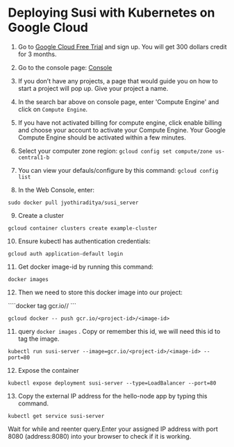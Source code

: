 # Deploying Susi with Kubernetes on Google Cloud


1. Go to [Google Cloud Free Trial](https://cloud.google.com/free-trial/) and sign up. You will get 300 dollars credit for 3 months.


2. Go to the console page: [Console](https://console.cloud.google.com/home)


3. If you don’t have any projects, a page that would guide you on how to start a project will pop up. Give your project a name.


4. In the search bar above on console page, enter 'Compute Engine' and click on ```Compute Engine```. 


5. If you have not activated billing for compute engine, click enable billing and choose your account to activate your Compute Engine. Your Google Compute Engine should be activated within a few minutes.

6. Select your computer zone region:
``` gcloud config set compute/zone us-central1-b ```

7. You can view your defauls/configure by this command:
```gcloud config list```

8. In the Web Console, enter:

```
sudo docker pull jyothiraditya/susi_server
```

9. Create a cluster

```gcloud container clusters create example-cluster```


10. Ensure kubectl has authentication credentials:

```gcloud auth application-default login```

11. Get docker image-id by running this command:

```docker images```

12. Then we need to store this docker image into our project:

````docker tag <image-id> gcr.io/<project-id>/<image-id> ```

```gcloud docker -- push gcr.io/<project-id>/<image-id>```

11. query ```docker images``` . Copy or remember this id, we will need this id to tag the image.

```kubectl run susi-server --image=gcr.io/<project-id>/<image-id> --port=80```

12. Expose the container

```kubectl expose deployment susi-server --type=LoadBalancer --port=80```

13. Copy the external IP address for the hello-node app by typing this command.

```kubectl get service susi-server```

Wait for while and reenter query.Enter your assigned IP address with port 8080 (address:8080) into your browser to check if it is working.
